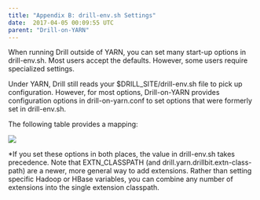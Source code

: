 ```yaml
---
title: "Appendix B: drill-env.sh Settings"
date:  2017-04-05 00:09:55 UTC  
parent: "Drill-on-YARN"
---  
```


When running Drill outside of YARN, you can set many start-up options in drill-env.sh. Most
users accept the defaults. However, some users require specialized settings. 

Under YARN, Drill still reads your $DRILL_SITE/drill-env.sh file to pick up configuration.
However, for most options, Drill-on-YARN provides configuration options in drill-on-yarn.conf to set options that were formerly set in drill-env.sh. 

The following table provides a mapping:  

![](https://i.imgur.com/WUvHM9M.png)  

*If you set these options in both places, the value in drill-env.sh takes precedence. Note that EXTN_CLASSPATH (and drill.yarn.drillbit.extn-class-path) are a newer, more general way to add extensions. Rather than setting specific Hadoop or HBase variables, you can combine any number of extensions into the single extension classpath.

